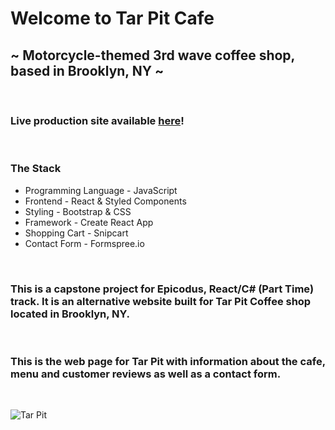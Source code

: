 # Welcome to Tar Pit Cafe

## ~ Motorcycle-themed 3rd wave coffee shop, based in Brooklyn, NY ~

<br />

### Live production site available [here](placeholder)!

<br />

### The Stack

- Programming Language - JavaScript
- Frontend - React & Styled Components
- Styling - Bootstrap & CSS
- Framework - Create React App
- Shopping Cart - Snipcart
- Contact Form - Formspree.io


<br />

### This is a capstone project for Epicodus, React/C# (Part Time) track. It is an alternative website built for Tar Pit Coffee shop located in Brooklyn, NY.

<br />

### This is the web page for Tar Pit with information about the cafe, menu and customer reviews as well as a contact form.

<br />

![Tar Pit](./images/restaurant-2.jpg)

